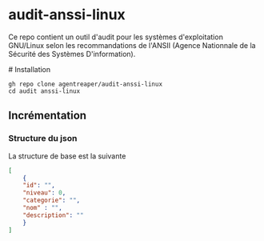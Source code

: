 # audit-anssi-linux
Ce repo contient un outil d'audit pour les systèmes d'exploitation GNU/Linux selon les recommandations de l'ANSII (Agence Nationnale de la Sécurité des Systèmes D'information).

# Installation
```
gh repo clone agentreaper/audit-anssi-linux
cd audit anssi-linux
```

## Incrémentation
### Structure du json
La structure de base est la suivante
```json
[
    {
    "id": "",
    "niveau": 0,
    "categorie": "", 
    "nom" : "",
    "description": ""
    }
]
```
